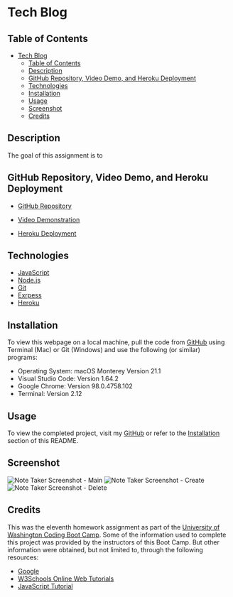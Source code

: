 # Tech Blog

## Table of Contents

- [Tech Blog](#tech-blog)
  - [Table of Contents](#table-of-contents)
  - [Description](#description)
  - [GitHub Repository, Video Demo, and Heroku Deployment](#github-repository-video-demo-and-heroku-deployment)
  - [Technologies](#technologies)
  - [Installation](#installation)
  - [Usage](#usage)
  - [Screenshot](#screenshot)
  - [Credits](#credits)

## Description

The goal of this assignment is to 

## GitHub Repository, Video Demo, and Heroku Deployment

- [GitHub Repository]()

- [Video Demonstration]()

- [Heroku Deployment]()

## Technologies

- [JavaScript](https://www.w3schools.com/js/)
- [Node.js](https://nodejs.org/en/docs/)
- [Git](https://git-scm.com/doc)
- [Exrpess](https://expressjs.com/en/5x/api.html)
- [Heroku](https://devcenter.heroku.com/categories/reference)

## Installation

To view this webpage on a local machine, pull the code from [GitHub]() using Terminal (Mac) or Git (Windows) and use the following (or similar) programs:

- Operating System: macOS Monterey Version 21.1
- Visual Studio Code: Version 1.64.2
- Google Chrome: Version 98.0.4758.102
- Terminal: Version 2.12

## Usage

To view the completed project, visit my [GitHub]() or refer to the [Installation](#installation) section of this README.

## Screenshot

![Note Taker Screenshot - Main](/Assets/Note-Taker-main.png)
![Note Taker Screenshot - Create](/Assets/Note-Taker-create.png)
![Note Taker Screenshot - Delete](/Assets/Note-Taker-delete.png)

## Credits

This was the eleventh homework assignment as part of the [University of Washington Coding Boot Camp](https://bootcamp.uw.edu/coding/). Some of the information used to complete this project was provided by the instructors of this Boot Camp. But other information were obtained, but not limited to, through the following resources:

- [Google](https://www.google.com/)
- [W3Schools Online Web Tutorials](https://www.w3schools.com/)
- [JavaScript Tutorial](https://www.javascripttutorial.net/)
